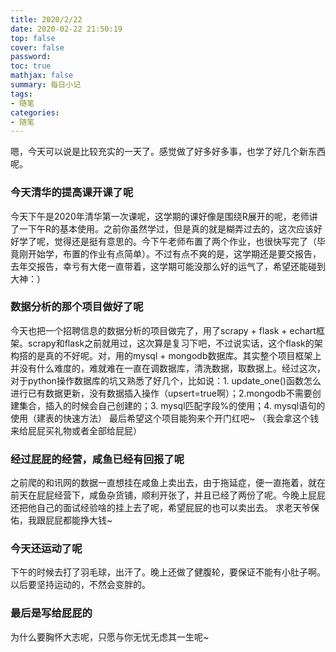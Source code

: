 ```yaml
---
title: 2020/2/22
date: 2020-02-22 21:50:19
top: false
cover: false
password:
toc: true
mathjax: false
summary: 每日小记
tags:
- 随笔
categories:
- 随笔
---
```


嗯，今天可以说是比较充实的一天了。感觉做了好多好多事，也学了好几个新东西呢。
### 今天清华的提高课开课了呢
今天下午是2020年清华第一次课呢，这学期的课好像是围绕R展开的呢，老师讲了一下午R的基本使用。之前你虽然学过，但是真的就是糊弄过去的，这次应该好好学了呢，觉得还是挺有意思的。今下午老师布置了两个作业，也很快写完了（毕竟刚开始学，布置的作业有点简单）。不过有点不爽的是，这学期还是要交报告，去年交报告，幸亏有大佬一直带着，这学期可能没那么好的运气了，希望还能碰到大神：）
### 数据分析的那个项目做好了呢
今天也把一个招聘信息的数据分析的项目做完了，用了scrapy + flask + echart框架。scrapy和flask之前就用过，这次算是复习下吧，不过说实话，这个flask的架构搭的是真的不好呢。对，用的mysql + mongodb数据库。其实整个项目框架上并没有什么难度的，难就难在一直在调数据库，清洗数据，取数据上。经过这次，对于python操作数据库的坑又熟悉了好几个，比如说：1. update_one()函数怎么进行已有数据更新，没有数据插入操作（upsert=true啊）；2.mongodb不需要创建集合，插入的时候会自己创建的；3. mysql匹配字段%的使用；4. mysql语句的使用（建表的快速方法）
最后希望这个项目能狗来个开门红吧~    （我会拿这个钱来给屁屁买礼物或者全部给屁屁）
### 经过屁屁的经营，咸鱼已经有回报了呢
之前爬的和讯网的数据一直想挂在咸鱼上卖出去，由于拖延症，便一直拖着，就在前天在屁屁经营下，咸鱼杂货铺，顺利开张了，并且已经了两份了呢。今晚上屁屁还把他自己的面试经验啥的挂上去了呢，希望屁屁的也可以卖出去。
求老天爷保佑，我跟屁屁都能挣大钱~
### 今天还运动了呢
下午的时候去打了羽毛球，出汗了。晚上还做了健腹轮，要保证不能有小肚子啊。以后要坚持运动的，不然会变胖的。
### 最后是写给屁屁的
为什么要胸怀大志呢，只愿与你无忧无虑其一生呢~
